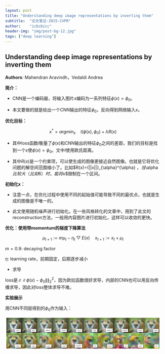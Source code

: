 ```yaml
---
layout: post
title: "Understanding deep image representations by inverting them"
subtitle:  "论文笔记-2015-CVPR"
author:    "icbcbicc"
header-img: "img/post-bg-12.jpg"
tags: ["deep learning"]
---
```


## Understanding deep image representations by inverting them

**Authors**: Mahendran Aravindh，Vedaldi Andrea

**简介：**

- CNN是一个编码器，将输入图片$x$编码为一系列特征$\phi(x)=\phi_0$。

- 本文要做的就是给出一个CNN输出的特征$\phi_0$，反向得到网络输入$x$。

**优化目标：**

$$x^* = argmin_x \quad l(\phi(x),\phi_0)+\lambda R(x)$$

- 其中loss函数$l$衡量了$\phi(x)$和CNN输出的特征$\phi_0$之间的差距，我们的目标是找到一个$x$使$\phi(x)=\phi_0$。文中$l$使用欧氏距离。

- 其中$R(x)$是一个约束项，可以使生成的图像更接近自然图像。也就是它将优化问题的解空间范围缩小了。比如$R(x)={\|\|x\|\|}_{\alpha}^{\alpha} $，当$\alpha$比较大（比如6）时，能将$x$限制在一个区间。

**初始化x：**

- 注意一点，在优化过程中使用不同的起始值可能导致不同的最优点，也就是生成的图像是不唯一的。

- 此文使用随机噪声进行初始化。在一些风格转化的文章中，用到了此文的reconstruction方法，一般用内容图片进行初始化，这样可以收敛的更快。

**优化：使用带momentum的梯度下降算法**

$$\mu_{t+1}  :=  m \mu_t - \eta_t \bigtriangledown E(x) \quad x_{t+1} := x_t+\mu_t$$

$m=0.9$: decaying factor

$\eta$: learning rate，前期固定，后期逐步减小

- 求导

loss是$\|\|\phi(x)-\phi_0\|\| _ 2 ^ 2$，因为欧拉函数很好求导，内部的CNN也可以用反向传播求导，因此对loss整体求导不难。

**实验展示**

用CNN不同层得到的$\phi_0$作为输入：

![实验展示](/img/34.JPG)
